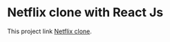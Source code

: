 # Netflix clone with React Js

This project link [Netflix clone](https://netflix-clone-8e0a0.web.app/).
